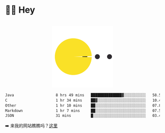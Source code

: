 
# 👋🏻 Hey
<div align="center">
	<br>
	<img src="https://raw.githubusercontent.com/Aniket965/Aniket965/master/pacman.svg?sanitize=true" width="200" height="200">
	<br>
</div>

<!--START_SECTION:waka-->

```txt
Java                   8 hrs 49 mins   ██████████████▓░░░░░░░░░░   58.56 %
C                      1 hr 34 mins    ██▓░░░░░░░░░░░░░░░░░░░░░░   10.49 %
Other                  1 hr 10 mins    ██░░░░░░░░░░░░░░░░░░░░░░░   07.81 %
Markdown               1 hr 7 mins     ██░░░░░░░░░░░░░░░░░░░░░░░   07.50 %
JSON                   31 mins         █░░░░░░░░░░░░░░░░░░░░░░░░   03.48 %
```

<!--END_SECTION:waka-->

 ➡️  来我的网站瞧瞧吗？[这里](https://www.shaolongfei.com)
